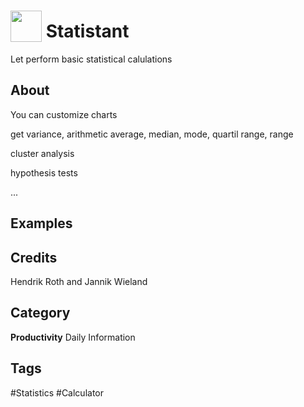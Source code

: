 # <img src="https://raw.githack.com/FortAwesome/Font-Awesome/master/svgs/solid/calculator.svg" card_color="#22A7F0" width="50" height="50" style="vertical-align:bottom"/> Statistant
Let perform basic statistical calulations

## About
You can customize charts

get variance, arithmetic average, median, mode, quartil range, range

cluster analysis

hypothesis tests

...

## Examples

## Credits
Hendrik Roth and Jannik Wieland

## Category
**Productivity**
Daily
Information

## Tags
#Statistics
#Calculator

